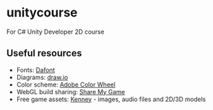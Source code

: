 # unitycourse
For C# Unity Developer 2D course

## Useful resources
- Fonts: [Dafont](https://www.dafont.com/)
- Diagrams: [draw.io](https://www.draw.io/)
- Color scheme: [Adobe Color Wheel](https://color.adobe.com/create/color-wheel/)
- WebGL build sharing: [Share My Game](http://www.sharemygame.com/)
- Free game assets: [Kenney](https://kenney.nl/assets) - images, audio files and 2D/3D models
